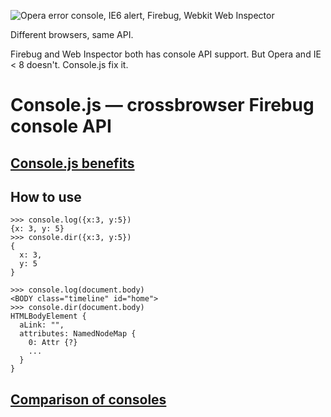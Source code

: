 ![Opera error console, IE6 alert, Firebug, Webkit Web Inspector](http://nv.github.com/console.js/intro.png)

Different browsers, same API.

Firebug and Web Inspector both has console API support. But Opera and IE < 8 doesn't. Console.js fix it.


Console.js — crossbrowser Firebug console API
=============================================

[Console.js benefits](http://wiki.github.com/NV/console.js/)
---------------------

How to use
----------

    >>> console.log({x:3, y:5})
    {x: 3, y: 5}
    >>> console.dir({x:3, y:5})
    {
      x: 3, 
      y: 5
    }

    >>> console.log(document.body)
    <BODY class="timeline" id="home">
    >>> console.dir(document.body)
    HTMLBodyElement {
      aLink: "", 
      attributes: NamedNodeMap {
        0: Attr {?}
        ...
      }
    }

[Comparison of consoles](http://wiki.github.com/NV/console.js/comparison-of-consoles)
----------------------
